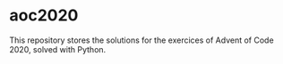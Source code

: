 # aoc2020
This repository stores the solutions for the exercices of Advent of Code 2020, solved with Python.
